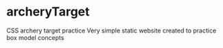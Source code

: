 # archeryTarget
CSS archery target practice
Very simple static website created to practice box model concepts

